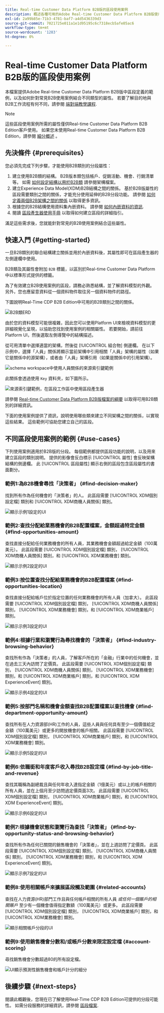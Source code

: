```yaml
---
title: Real-time Customer Data Platform B2B版的區段使用案例
description: 概述各種可用的Adobe Real-time Customer Data Platform B2B版使用案例。
exl-id: 2a99b85e-71b3-4781-baf7-a4d5436339d3
source-git-commit: 7021725e011a1e1d95195c6c7318ecb5afe05ac6
workflow-type: tm+mt
source-wordcount: '1283'
ht-degree: 0%

---
```


# Real-time Customer Data Platform B2B版的區段使用案例

本檔案提供Adobe Real-time Customer Data Platform B2B版中區段定義的範例，以及如何針對常見B2B使用案例結合不同類型的屬性。 若要了解目的地與B2B工作流程有何不同，請參閱 [端對端教學課程](../b2b-tutorial.md#create-a-segment-to-evaluate-your-data).

>[!NOTE]
>
>這些區段使用案例所需的屬性僅供Real-time Customer Data Platform B2B Edition客戶使用。 如果您未使用Real-time Customer Data Platform B2B Edition，請參閱 [細分概述](./segmentation-overview.md) 。

## 先決條件 {#prerequisites}

您必須先完成下列步驟，才能使用B2B類別的分段屬性：

1. 建立使用B2B類的結構。 B2B版本類包括帳戶、促銷活動、機會、行銷清單等。 如需 [如何設定結構以用於B2B類](../schemas/b2b.md) 請參閱架構檔案。
1. 建立Experience Data Model(XDM)B2B結構之間的關係。 基於B2B版屬性的區段需要類別之間的關係，才能充分使用延伸的B2B分段功能。 請參閱 [如何定義兩個B2B架構之間的關係](../../xdm/tutorials/relationship-b2b.md) 以取得更多資訊。
1. 根據您的B2B結構使用資料集內嵌資料。 請參閱 [如何內嵌資料的資訊](../../sources/connectors/adobe-applications/marketo/marketo.md).
1. 閱讀 [區段產生器使用手冊](../../segmentation/ui/segment-builder.md) 以取得如何建立區段的詳細指引。

滿足這些需求後，您就能針對常見的B2B使用案例結合這些屬性。

## 快速入門 {#getting-started}

一旦B2B類別的聯合結構建立關係並用於內嵌資料後，其屬性即可在區段產生器的左側邊欄中使用。

B2B類及其屬性會附加 `B2B` 標籤，以區別於Real-time Customer Data Platform中以標準形式提供的標籤。

為了有效建立B2B使用案例的區段，請務必熟悉結構，並了解資料模型的外觀。 另外，您也應留意資料從一個資料物件取往另一個資料物件的路徑。

下圖說明Real-Time CDP B2B Edition中可用的B2B類別之間的關係。

![B2B類ERD](../assets/segmentation/b2b-classes.png)

由於您的資料模型可能很複雜，因此您可以使用Platform UI來檢視資料模型的更詳細視覺化呈現，以協助您找到使用案例的相關屬性。 若要開始，請前往Platform UI，然後選取左側導覽中的結構描述。

從可用清單中選擇適當的架構，然後從 [!UICONTROL 組合物] 側邊欄。 在以下示例中，選擇「人員」關係將顯示當前架構中引用相關「人員」架構的屬性（如果它是關係中的源架構），或者由「人員」架構引用（如果是關係中的引用架構）。

![schema workspace中使用人員關係的來源索引鍵範例](../assets/segmentation/source-key-schema-relationship-example.png)

此關係會透過使用 `Key` 資料夾，如下圖所示。

![來源索引鍵範例，在區段工作區中使用區段產生器](../assets/segmentation/source-key-segmentation-example.png)

請參閱 [Real-time Customer Data Platform B2B版檔案的綱要](../schemas/b2b.md) 以取得可用B2B類別的詳細資訊。

下面的使用案例提供了資訊，說明使用哪些類來建立不同架構之間的關係，以實現這些結果。 這些範例可協助您建立自己的區段。

## 不同區段使用案例的範例 {#use-cases}

下列使用案例適用於B2B版的分段。 每個範例都提供區段功能的說明，以及用來建立區段的類別說明。 提供的影像會反白標示 [!UICONTROL 屬性] 會反映架構結構的側邊欄。 此 [!UICONTROL 區段屬性] 顯示右側的區段包含區段屬性的書面劃分。

### 範例1:為B2B機會尋找「決策者」 {#find-decision-maker}

找到所有作為任何機會的「決策者」的人。 此區段需要 [!UICONTROL XDM個別設定檔] 類別和 [!UICONTROL XDM商機人員關係] 類別。

![顯示示例1設定的UI](../assets/segmentation/example-1.png)

### 範例2:查找分配給業務機會的B2B配置檔案，金額超過特定金額 {#find-opportunities-amount}

查找直接分配給任何業務機會的所有人員，其業務機會金額超過給定金額（100萬美元）。 此區段需要 [!UICONTROL XDM個別設定檔] 類別， [!UICONTROL XDM商機人員關係] 類別，和 [!UICONTROL XDM業務機會] 類別。

![顯示示例2設定的UI](../assets/segmentation/example-2.png)

### 範例3:按位置查找分配給業務機會的B2B配置檔案 {#find-opportunities-location}

查找直接分配給帳戶位於指定位置的任何業務機會的所有人員（加拿大）。 此區段需要 [!UICONTROL XDM個別設定檔] 類別， [!UICONTROL XDM商機人員關係] 類別， [!UICONTROL XDM業務機會] 類別，和 [!UICONTROL XDM商業帳戶] 類別。

![顯示示例3設定的UI](../assets/segmentation/example-3.png)

### 範例4:根據行業和瀏覽行為尋找機會的「決策者」 {#find-industry-browsing-behavior}

查找所有作為「決策者」的人員，了解客戶所在的「金融」行業中的任何機會，並在過去三天內訪問了定價頁。 此區段需要 [!UICONTROL XDM個別設定檔] 類別， [!UICONTROL XDM商機人員關係] 類別， [!UICONTROL XDM業務機會] 類別，和 [!UICONTROL XDM商業帳戶] 類別，和 [!UICONTROL XDM ExperienceEvent] 類別。

![顯示示例4設定的UI](../assets/segmentation/example-4.png)

### 範例5:按部門名稱和機會金額查找B2B配置檔案以查找機會 {#find-department-opportunity-amount}

查找所有在人力資源部(HR)工作的人員，這些人員與任何具有至少一個價值給定金額（100萬美元）或更多的開放機會的帳戶相關。 此區段需要 [!UICONTROL XDM個別設定檔] 類別， [!UICONTROL XDM商業帳戶] 類別，和 [!UICONTROL XDM業務機會] 類別。

![顯示示例5設定的UI](../assets/segmentation/example-5.png)

### 範例6:依職銜和年度客戶收入尋找B2B設定檔 {#find-by-job-title-and-revenue}

查找其職稱為副總裁且與任何年收入達指定金額（1億美元）或以上的帳戶相關的所有人員，並在上個月至少訪問過定價頁面3次。 此區段需要 [!UICONTROL XDM個別設定檔] 類別， [!UICONTROL XDM商業帳戶] 類別，和 [!UICONTROL XDM ExperienceEvent] 類別。

![顯示示例6設定的UI](../assets/segmentation/example-6.png)

### 範例7:根據機會狀態和瀏覽行為查找「決策者」 {#find-by-opportunity-status-and-browsing-behavior}

查找所有作為任何已關閉的銷售機會的「決策者」，並在上週訪問了定價頁。 此區段需要 [!UICONTROL XDM個別設定檔] 類別， [!UICONTROL XDM商機人員關係] 類別， [!UICONTROL XDM業務機會] 類別，和 [!UICONTROL XDM ExperienceEvent] 類別。

![顯示示例7設定的UI](../assets/segmentation/example-7.png)

### 範例8:使用相關帳戶來擴展區段觸及範圍 {#related-accounts}

查找在人力資源(HR)部門工作且與任何帳戶相關的所有人員 *或任何一個賬戶的相關賬戶* 至少有一個機會值得指定數額（100萬美元）或更多。 此區段需要 [!UICONTROL XDM個別設定檔] 類別， [!UICONTROL XDM商業帳戶] 類別，和 [!UICONTROL XDM業務機會] 類別。

![顯示相關帳戶分段的UI](../assets/segmentation/segmentation-related-accounts.png)

### 範例9:使用銷售機會分數和/或帳戶分數來限定設定檔 {#account-scoring}

尋找銷售機會分數超過80的所有設定檔。

![UI顯示預測性銷售機會和帳戶計分的細分](../assets/segmentation/segmentation-predictive-lead-and-account-scoring.png)

## 後續步驟 {#next-steps}

閱讀此概觀後，您現在已了解使用Real-Time CDP B2B Edition可提供的分段可能性。 如需分段服務的詳細資訊，請參閱 [區段檔案](../../segmentation/home.md).
